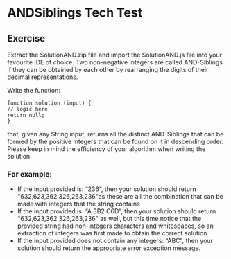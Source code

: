# ANDSiblings Tech Test 

## Exercise
Extract the SolutionAND.zip file and import the SolutionAND.js file into your favourite IDE of choice.
Two non-negative integers are called AND-Siblings if they can be obtained by each other by rearranging the digits of their decimal representations.


Write the function:
```
function solution (input) {
// logic here
return null;
}
```

that, given any String input, returns all the distinct AND-Siblings that can be formed by the positive integers that can be found on it in descending order. Please keep in mind the efficiency of your algorithm when writing the solution.

### For example:
* If the input provided is: “236”, then your solution should return &quot;632,623,362,326,263,236&quot;as these are all the combination that can be made with integers that the string contains
* If the input provided is: “A 3B2 C6D”, then your solution should return
&quot;632,623,362,326,263,236&quot; as well, but this time notice that the provided string had non-integers characters and whitespaces, so an extraction of integers was first made to
obtain the correct solution
* If the input provided does not contain any integers: “ABC”, then your solution should return the appropriate error exception message.